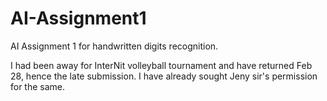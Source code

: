 # AI-Assignment1
AI Assignment 1 for handwritten digits recognition. 

I had been away for InterNit volleyball tournament and have returned Feb 28, hence the late submission. I have already sought Jeny sir's permission for the same.
